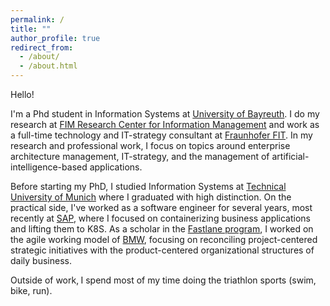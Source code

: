 ```yaml
---
permalink: /
title: ""
author_profile: true
redirect_from: 
  - /about/
  - /about.html
---
```


Hello!

I'm a Phd student in Information Systems at [University of Bayreuth](https://www.wi.uni-bayreuth.de/de/index.html). I do my research at [FIM Research Center for Information Management](https://www.fim-rc.de/wiss_mitarbeitende/moritz-schuell/) and work as a full-time technology and IT-strategy consultant at [Fraunhofer FIT](https://www.wi.fit.fraunhofer.de). In my research and professional work, I focus on topics around enterprise architecture management, IT-strategy, and the management of artificial-intelligence-based applications.

Before starting my PhD, I studied Information Systems at [Technical University of Munich](https://www.cit.tum.de/cit/startseite/) where I graduated with high distinction. On the practical side, I've worked as a software engineer for several years, most recently at [SAP](https://www.sap.com), where I focused on containerizing business applications and lifting them to K8S. As a scholar in the [Fastlane program](https://www.bmwgroup.jobs/de/en/students/entry-programmes/masters-programme.html), I worked on the agile working model of [BMW](http://bmw.de), focusing on reconciling project-centered strategic initiatives with the product-centered organizational structures of daily business.

Outside of work‚ I spend most of my time doing the triathlon sports (swim, bike, run).